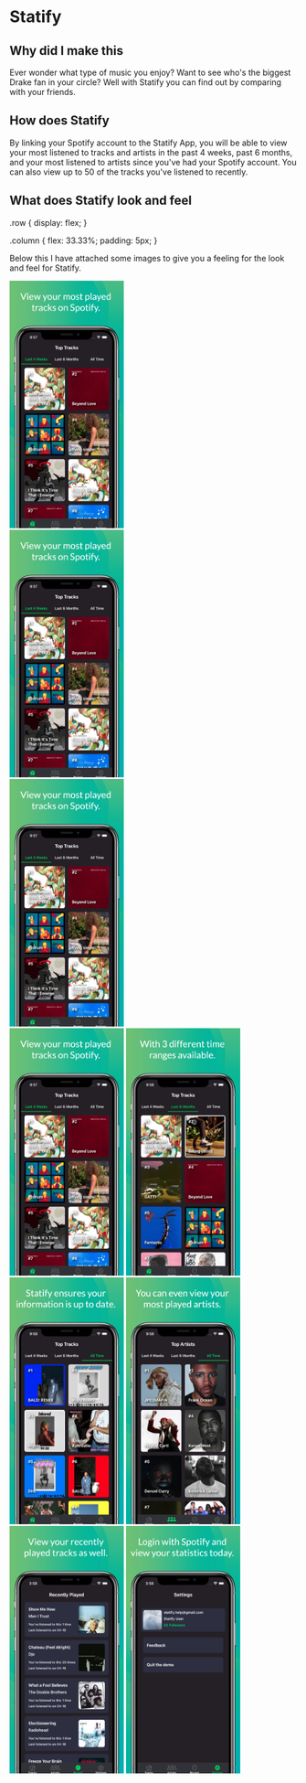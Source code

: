 # Statify

## Why did I make this 

Ever wonder what type of music you enjoy? Want to see who's the biggest Drake fan in your circle? Well with Statify you can find out by comparing with your friends.

## How does Statify 

By linking your Spotify account to the Statify App, you will be able to view your most listened to tracks and artists in the past 4 weeks, past 6 months, and your most listened to artists since you've had your Spotify account. You can also view up to 50 of the tracks you've listened to recently.

## What does Statify look and feel 

.row {
  display: flex;
}

.column {
  flex: 33.33%;
  padding: 5px;
}

Below this I have attached some images to give you a feeling for the look and feel for Statify.

<div class="row">
     <div class="column">
        <img src="readme-pictures/screen_1.png" alt="screen" width="200">
     </div>
     <div class="column">
        <img src="readme-pictures/screen_1.png" alt="screen" width="200">
     </div>
     <div class="column">
        <img src="readme-pictures/screen_1.png" alt="screen" width="200">
     </div>
</div> 

<div>
    <img src="readme-pictures/screen_1.png" alt="screen" width="200">
    <img src="readme-pictures/screen_2.png" alt="screen" width="200">
    <img src="readme-pictures/screen_3.png" alt="screen" width="200">
    <img src="readme-pictures/screen_4.png" alt="screen" width="200">
    <img src="readme-pictures/screen_5.png" alt="screen" width="200">
    <img src="readme-pictures/screen_6.png" alt="screen" width="200">
</div>
